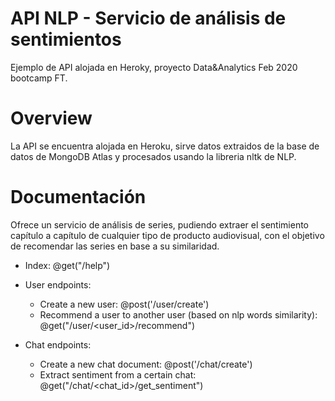 # API NLP - Servicio de análisis de sentimientos
Ejemplo de API alojada en Heroky, proyecto Data&Analytics Feb 2020 bootcamp FT.

# Overview
La API se encuentra alojada en Heroku, sirve datos extraidos de la base de datos de MongoDB Atlas y procesados usando la libreria nltk de NLP.

# Documentación
Ofrece un servicio de análisis de series, pudiendo extraer el sentimiento capítulo a capítulo de cualquier tipo de producto audiovisual, con el objetivo de recomendar las series en base a su similaridad.

- Index: @get("/help")
- User endpoints:
  - Create a new user: @post('/user/create')
  - Recommend a user to another user (based on nlp words similarity): @get("/user/<user_id>/recommend")

- Chat endpoints:
  - Create a new chat document: @post('/chat/create')
  - Extract sentiment from a certain chat: @get("/chat/<chat_id>/get_sentiment")
